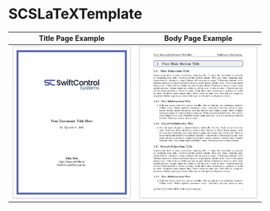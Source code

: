 # SCSLaTeXTemplate

Title Page Example                 |  Body Page Example
:-------------------------:|:-------------------------:
![Screenshot of Title Page](https://github.com/OmnipotentBlade/SCSLaTeXTemplate/blob/main/screenshot_titlepage.jpeg)   |  ![Screenshot of Body Page](https://github.com/OmnipotentBlade/SCSLaTeXTemplate/blob/main/screenshot_body.jpeg)
